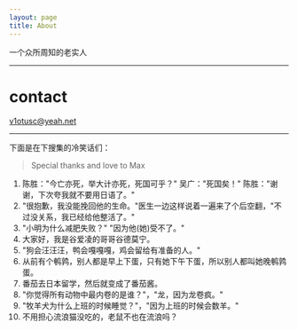 ```yaml
---
layout: page
title: About
---
```


一个众所周知的老实人

<hr>

# contact

v1otusc@yeah.net

<hr>

下面是在下搜集的冷笑话们：

> Special thanks and love to Max

1. 陈胜："今亡亦死，举大计亦死，死国可乎？" 吴广："死国矣！" 陈胜："谢谢，下次夸我就不要用日语了。"
2. "很抱歉，我没能挽回他的生命。"医生一边这样说着一遍来了个后空翻，"不过没关系，我已经给他整活了。"
3. "小明为什么减肥失败？" "因为他(她)受不了。"
4. 大家好，我是谷爱凌的哥哥谷德莫宁。
5. "狗会汪汪汪，鸭会嘎嘎嘎，鸡会留给有准备的人。"
6. 从前有个鹌鹑，别人都是早上下蛋，只有她下午下蛋，所以别人都叫她晚鹌鹑蛋。
7. 番茄去日本留学，然后就变成了番茄酱。
8. "你觉得所有动物中最内卷的是谁？"，"龙，因为龙卷疯。"
9. "牧羊犬为什么上班的时候睡觉？"，"因为上班的时候会数羊。"
10. 不用担心流浪猫没吃的，老鼠不也在流浪吗？
